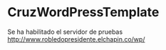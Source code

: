 # CruzWordPressTemplate

Se ha habilitado el servidor de pruebas http://www.robledopresidente.elchapin.co/wp/
